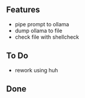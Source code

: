 ## Features

- pipe prompt to ollama
- dump ollama to file
- check file with shellcheck

## To Do

- rework using huh

## Done

